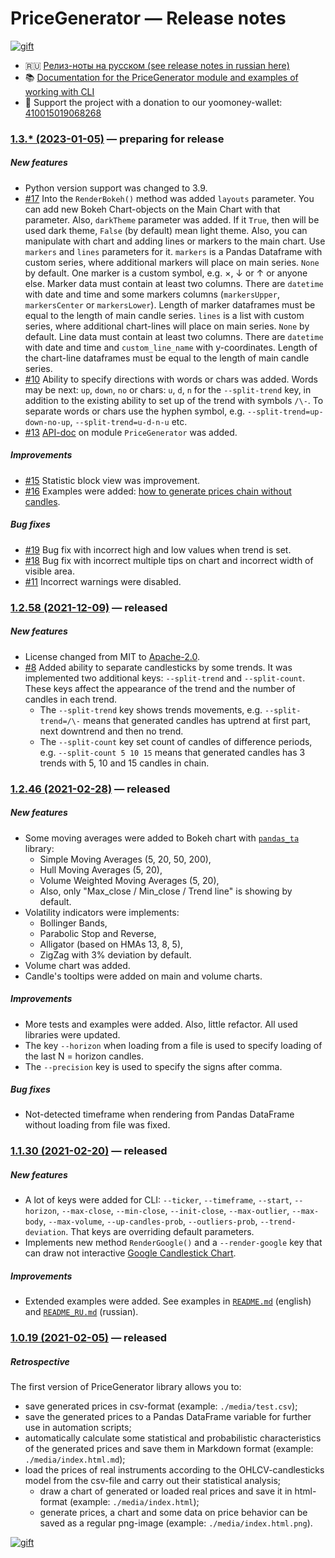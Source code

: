 # PriceGenerator — Release notes

[![gift](https://badgen.net/badge/gift/donate/green)](https://yoomoney.ru/quickpay/shop-widget?writer=seller&targets=Donat%20(gift)%20for%20the%20authors%20of%20the%20PriceGenerator%20project&default-sum=999&button-text=13&payment-type-choice=on&successURL=https%3A%2F%2Ftim55667757.github.io%2FPriceGenerator%2F&quickpay=shop&account=410015019068268)

* 🇷🇺 [Релиз-ноты на русском (see release notes in russian here)](https://github.com/Tim55667757/PriceGenerator/blob/develop/CHANGELOG_RU.md)
* 📚 [Documentation for the PriceGenerator module and examples of working with CLI](https://tim55667757.github.io/PriceGenerator)
* 🎁 Support the project with a donation to our yoomoney-wallet: [410015019068268](https://yoomoney.ru/quickpay/shop-widget?writer=seller&targets=Donat%20(gift)%20for%20the%20authors%20of%20the%20PriceGenerator%20project&default-sum=999&button-text=13&payment-type-choice=on&successURL=https%3A%2F%2Ftim55667757.github.io%2FPriceGenerator%2F&quickpay=shop&account=410015019068268)


### [1.3.* (2023-01-05)](https://github.com/Tim55667757/PriceGenerator/releases/tag/) — preparing for release

##### New features

* Python version support was changed to 3.9.
* [#17](https://github.com/Tim55667757/PriceGenerator/issues/17) Into the `RenderBokeh()` method was added `layouts` parameter. You can add new Bokeh Chart-objects on the Main Chart with that parameter. Also, `darkTheme` parameter was added. If it `True`, then will be used dark theme, `False` (by default) mean light theme. Also, you can manipulate with chart and adding lines or markers to the main chart. Use `markers` and `lines` parameters for it. `markers` is a Pandas Dataframe with custom series, where additional markers will place on main series. `None` by default. One marker is a custom symbol, e.g. ×, ↓ or ↑ or anyone else. Marker data must contain at least two columns. There are `datetime` with date and time and some markers columns (`markersUpper`, `markersCenter` or `markersLower`). Length of marker dataframes must be equal to the length of main candle series. `lines` is a list with custom series, where additional chart-lines will place on main series. `None` by default. Line data must contain at least two columns. There are `datetime` with date and time and `custom_line_name` with y-coordinates. Length of the chart-line dataframes must be equal to the length of main candle series.
* [#10](https://github.com/Tim55667757/PriceGenerator/issues/10) Ability to specify directions with words or chars was added. Words may be next: `up`, `down`, `no` or chars: `u`, `d`, `n` for the `--split-trend` key, in addition to the existing ability to set up of the trend with symbols `/\-`. To separate words or chars use the hyphen symbol, e.g. `--split-trend=up-down-no-up`, `--split-trend=u-d-n-u` etc.
* [#13](https://github.com/Tim55667757/PriceGenerator/issues/13) [API-doc](https://tim55667757.github.io/PriceGenerator/docs/pricegenerator/PriceGenerator.html) on module `PriceGenerator` was added.

##### Improvements

* [#15](https://github.com/Tim55667757/PriceGenerator/issues/15) Statistic block view was improvement.
* [#16](https://github.com/Tim55667757/PriceGenerator/issues/16) Examples were added: [how to generate prices chain without candles](https://github.com/Tim55667757/PriceGenerator/issues/16#issuecomment-1287875048).

##### Bug fixes

* [#19](https://github.com/Tim55667757/PriceGenerator/issues/19) Bug fix with incorrect high and low values when trend is set.
* [#18](https://github.com/Tim55667757/PriceGenerator/issues/18) Bug fix with incorrect multiple tips on chart and incorrect width of visible area.
* [#11](https://github.com/Tim55667757/PriceGenerator/issues/11) Incorrect warnings were disabled.


### [1.2.58 (2021-12-09)](https://github.com/Tim55667757/PriceGenerator/releases/tag/1.2.58) — released

##### New features

* License changed from MIT to [Apache-2.0](https://www.apache.org/licenses/LICENSE-2.0).
* [#8](https://github.com/Tim55667757/PriceGenerator/issues/8) Added ability to separate candlesticks by some trends. It was implemented two additional keys: `--split-trend` and `--split-count`. These keys affect the appearance of the trend and the number of candles in each trend.
  * The `--split-trend` key shows trends movements, e.g. `--split-trend=/\-` means that generated candles has uptrend at first part, next downtrend and then no trend.
  * The `--split-count` key set count of candles of difference periods, e.g. `--split-count 5 10 15` means that generated candles has 3 trends with 5, 10 and 15 candles in chain.


### [1.2.46 (2021-02-28)](https://github.com/Tim55667757/PriceGenerator/releases/tag/1.2.46) — released

##### New features

* Some moving averages were added to Bokeh chart with [`pandas_ta`](https://github.com/Tim55667757/pandas-ta) library:
  * Simple Moving Averages (5, 20, 50, 200),
  * Hull Moving Averages (5, 20),
  * Volume Weighted Moving Averages (5, 20),
  * Also, only "Max_close / Min_close / Trend line" is showing by default.
* Volatility indicators were implements:
  * Bollinger Bands,
  * Parabolic Stop and Reverse,
  * Alligator (based on HMAs 13, 8, 5),
  * ZigZag with 3% deviation by default.
* Volume chart was added.
* Candle's tooltips were added on main and volume charts.

##### Improvements

* More tests and examples were added. Also, little refactor. All used libraries were updated.
* The key `--horizon` when loading from a file is used to specify loading of the last N = horizon candles.
* The `--precision` key is used to specify the signs after comma.

##### Bug fixes

* Not-detected timeframe when rendering from Pandas DataFrame without loading from file was fixed.


### [1.1.30 (2021-02-20)](https://github.com/Tim55667757/PriceGenerator/releases/tag/1.1.30) — released

##### New features

* A lot of keys were added for CLI: `--ticker`, `--timeframe`, `--start`, `--horizon`, `--max-close`, `--min-close`, `--init-close`, `--max-outlier`, `--max-body`, `--max-volume`, `--up-candles-prob`, `--outliers-prob`, `--trend-deviation`. That keys are overriding default parameters.
* Implements new method `RenderGoogle()` and a `--render-google` key that can draw not interactive [Google Candlestick Chart](https://developers.google.com/chart/interactive/docs/gallery/candlestickchart).

##### Improvements

* Extended examples were added. See examples in [`README.md`](https://github.com/Tim55667757/PriceGenerator/blob/master/README.md) (english) and [`README_RU.md`](https://github.com/Tim55667757/PriceGenerator/blob/master/README_RU.md) (russian).


### [1.0.19 (2021-02-05)](https://github.com/Tim55667757/PriceGenerator/releases/tag/1.0.19) — released

##### Retrospective

The first version of PriceGenerator library allows you to:
* save generated prices in csv-format (example: `./media/test.csv`);
* save the generated prices to a Pandas DataFrame variable for further use in automation scripts;
* automatically calculate some statistical and probabilistic characteristics of the generated prices and save them in Markdown format (example: `./media/index.html.md`);
* load the prices of real instruments according to the OHLCV-candlesticks model from the csv-file and carry out their statistical analysis;
  * draw a chart of generated or loaded real prices and save it in html-format (example: `./media/index.html`);
  * generate prices, a chart and some data on price behavior can be saved as a regular png-image (example: `./media/index.html.png`).

[![gift](https://badgen.net/badge/gift/donate/green)](https://yoomoney.ru/quickpay/shop-widget?writer=seller&targets=Donat%20(gift)%20for%20the%20authors%20of%20the%20PriceGenerator%20project&default-sum=999&button-text=13&payment-type-choice=on&successURL=https%3A%2F%2Ftim55667757.github.io%2FPriceGenerator%2F&quickpay=shop&account=410015019068268)
